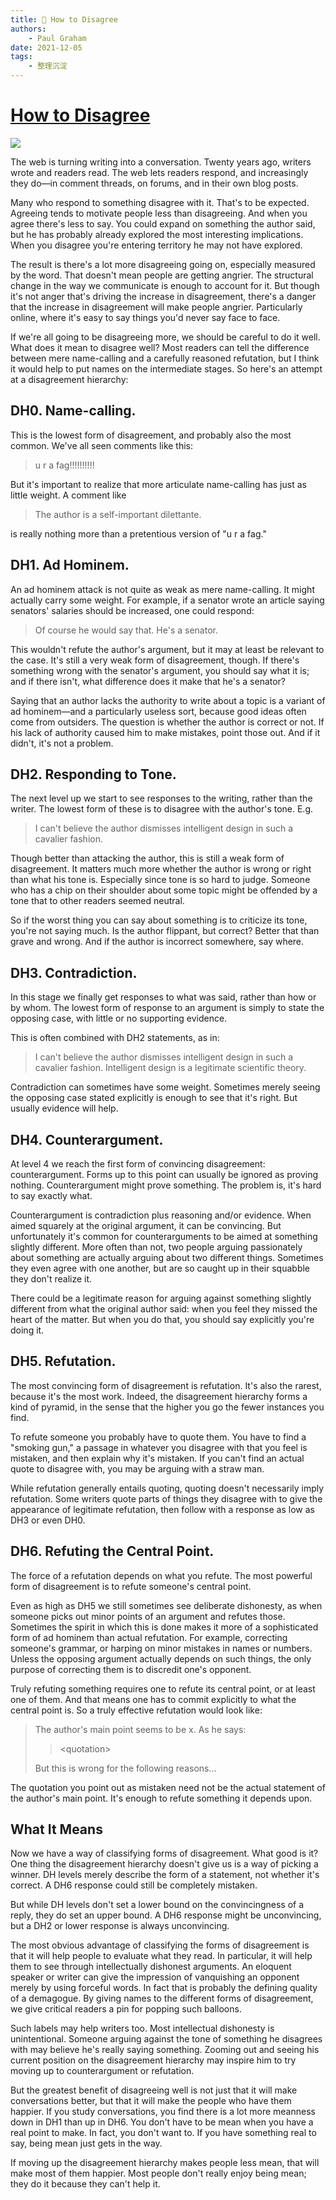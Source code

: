 ```yaml
---
title: 💾 How to Disagree
authors:
    - Paul Graham
date: 2021-12-05
tags:
    - 整理沉淀
---
```


# [How to Disagree](http://www.paulgraham.com/disagree.html)
![](../assets/image/hierarchy_of_disagreement.svg)

The web is turning writing into a conversation. Twenty years ago, writers wrote and readers read. The web lets readers respond, and increasingly they do—in comment threads, on forums, and in their own blog posts.

Many who respond to something disagree with it. That's to be expected. Agreeing tends to motivate people less than disagreeing. And when you agree there's less to say. You could expand on something the author said, but he has probably already explored the most interesting implications. When you disagree you're entering territory he may not have explored.

The result is there's a lot more disagreeing going on, especially measured by the word. That doesn't mean people are getting angrier. The structural change in the way we communicate is enough to account for it. But though it's not anger that's driving the increase in disagreement, there's a danger that the increase in disagreement will make people angrier. Particularly online, where it's easy to say things you'd never say face to face.

If we're all going to be disagreeing more, we should be careful to do it well. What does it mean to disagree well? Most readers can tell the difference between mere name-calling and a carefully reasoned refutation, but I think it would help to put names on the intermediate stages. So here's an attempt at a disagreement hierarchy:

## DH0. Name-calling.
This is the lowest form of disagreement, and probably also the most common. We've all seen comments like this:

> u r a fag!!!!!!!!!!

But it's important to realize that more articulate name-calling has just as little weight. A comment like

> The author is a self-important dilettante.

is really nothing more than a pretentious version of "u r a fag."

## DH1. Ad Hominem.
An ad hominem attack is not quite as weak as mere name-calling. It might actually carry some weight. For example, if a senator wrote an article saying senators' salaries should be increased, one could respond:

> Of course he would say that. He's a senator.

This wouldn't refute the author's argument, but it may at least be relevant to the case. It's still a very weak form of disagreement, though. If there's something wrong with the senator's argument, you should say what it is; and if there isn't, what difference does it make that he's a senator?

Saying that an author lacks the authority to write about a topic is a variant of ad hominem—and a particularly useless sort, because good ideas often come from outsiders. The question is whether the author is correct or not. If his lack of authority caused him to make mistakes, point those out. And if it didn't, it's not a problem.

## DH2. Responding to Tone.
The next level up we start to see responses to the writing, rather than the writer. The lowest form of these is to disagree with the author's tone. E.g.

> I can't believe the author dismisses intelligent design in such a cavalier fashion.

Though better than attacking the author, this is still a weak form of disagreement. It matters much more whether the author is wrong or right than what his tone is. Especially since tone is so hard to judge. Someone who has a chip on their shoulder about some topic might be offended by a tone that to other readers seemed neutral.

So if the worst thing you can say about something is to criticize its tone, you're not saying much. Is the author flippant, but correct? Better that than grave and wrong. And if the author is incorrect somewhere, say where.

## DH3. Contradiction.
In this stage we finally get responses to what was said, rather than how or by whom. The lowest form of response to an argument is simply to state the opposing case, with little or no supporting evidence.

This is often combined with DH2 statements, as in:

> I can't believe the author dismisses intelligent design in such a cavalier fashion. Intelligent design is a legitimate scientific theory.

Contradiction can sometimes have some weight. Sometimes merely seeing the opposing case stated explicitly is enough to see that it's right. But usually evidence will help.

## DH4. Counterargument.
At level 4 we reach the first form of convincing disagreement: counterargument. Forms up to this point can usually be ignored as proving nothing. Counterargument might prove something. The problem is, it's hard to say exactly what.

Counterargument is contradiction plus reasoning and/or evidence. When aimed squarely at the original argument, it can be convincing. But unfortunately it's common for counterarguments to be aimed at something slightly different. More often than not, two people arguing passionately about something are actually arguing about two different things. Sometimes they even agree with one another, but are so caught up in their squabble they don't realize it.

There could be a legitimate reason for arguing against something slightly different from what the original author said: when you feel they missed the heart of the matter. But when you do that, you should say explicitly you're doing it.

## DH5. Refutation.
The most convincing form of disagreement is refutation. It's also the rarest, because it's the most work. Indeed, the disagreement hierarchy forms a kind of pyramid, in the sense that the higher you go the fewer instances you find.

To refute someone you probably have to quote them. You have to find a "smoking gun," a passage in whatever you disagree with that you feel is mistaken, and then explain why it's mistaken. If you can't find an actual quote to disagree with, you may be arguing with a straw man.

While refutation generally entails quoting, quoting doesn't necessarily imply refutation. Some writers quote parts of things they disagree with to give the appearance of legitimate refutation, then follow with a response as low as DH3 or even DH0.

## DH6. Refuting the Central Point.
The force of a refutation depends on what you refute. The most powerful form of disagreement is to refute someone's central point.

Even as high as DH5 we still sometimes see deliberate dishonesty, as when someone picks out minor points of an argument and refutes those. Sometimes the spirit in which this is done makes it more of a sophisticated form of ad hominem than actual refutation. For example, correcting someone's grammar, or harping on minor mistakes in names or numbers. Unless the opposing argument actually depends on such things, the only purpose of correcting them is to discredit one's opponent.

Truly refuting something requires one to refute its central point, or at least one of them. And that means one has to commit explicitly to what the central point is. So a truly effective refutation would look like:

> The author's main point seems to be x. As he says:
> 
> > &lt;quotation&gt;
>
> But this is wrong for the following reasons...

The quotation you point out as mistaken need not be the actual statement of the author's main point. It's enough to refute something it depends upon.

## What It Means
Now we have a way of classifying forms of disagreement. What good is it? One thing the disagreement hierarchy doesn't give us is a way of picking a winner. DH levels merely describe the form of a statement, not whether it's correct. A DH6 response could still be completely mistaken.

But while DH levels don't set a lower bound on the convincingness of a reply, they do set an upper bound. A DH6 response might be unconvincing, but a DH2 or lower response is always unconvincing.

The most obvious advantage of classifying the forms of disagreement is that it will help people to evaluate what they read. In particular, it will help them to see through intellectually dishonest arguments. An eloquent speaker or writer can give the impression of vanquishing an opponent merely by using forceful words. In fact that is probably the defining quality of a demagogue. By giving names to the different forms of disagreement, we give critical readers a pin for popping such balloons.

Such labels may help writers too. Most intellectual dishonesty is unintentional. Someone arguing against the tone of something he disagrees with may believe he's really saying something. Zooming out and seeing his current position on the disagreement hierarchy may inspire him to try moving up to counterargument or refutation.

But the greatest benefit of disagreeing well is not just that it will make conversations better, but that it will make the people who have them happier. If you study conversations, you find there is a lot more meanness down in DH1 than up in DH6. You don't have to be mean when you have a real point to make. In fact, you don't want to. If you have something real to say, being mean just gets in the way.

If moving up the disagreement hierarchy makes people less mean, that will make most of them happier. Most people don't really enjoy being mean; they do it because they can't help it.
